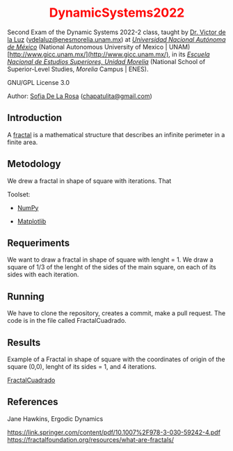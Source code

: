 <h1 align="center" style="color:red;"> DynamicSystems2022 </h1>

Second Exam of the Dynamic Systems 2022-2 class, taught by [Dr. Victor de la Luz](https://github.com/itztli) (<vdelaluz@enesmorelia.unam.mx>) at *[Universidad Nacional Autónoma de México](https://www.unam.mx/)* (National Autonomous University of Mexico | UNAM) [http://www.gicc.unam.mx/](http://www.gicc.unam.mx/), in its *[Escuela Nacional de Estudios Superiores, Unidad Morelia](https://www.enesmorelia.unam.mx/)* (National School of Superior-Level Studies, *Morelia* Campus | ENES).
 
 GNU/GPL License 3.0
 
 Author: 
 [Sofia De La Rosa](https://github.com/SofiaDeLaRosa) (<chapatulita@gmail.com>)
 
 ## Introduction
 A [fractal](https://fractalfoundation.org/resources/what-are-fractals/) is a mathematical structure that describes an infinite perimeter in a finite area.
 
 ## Metodology
 We drew a fractal in shape of square with iterations. That
 
 Toolset:

- [NumPy](https://numpy.org/)

- [Matplotlib](https://matplotlib.org/)

 ## Requeriments
 
 We want to draw a fractal in shape of square with lenght = 1. We draw a square of 1/3 of the lenght of the sides of the main square, on each of its sides with each iteration.
 
 ## Running
 
 We have to clone the repository, creates a commit, make a pull request. The code is in the file called FractalCuadrado.
 
 ## Results
 
 Example of a Fractal in shape of square with the coordinates of origin of the square (0,0), lenght of its sides = 1, and 4 iterations.
 
 [FractalCuadrado](https://user-images.githubusercontent.com/100147009/169947152-abc18677-1b63-491b-a73e-3fc3b2a45fd8.png)
 
 ## References 
 
Jane Hawkins, Ergodic
Dynamics

https://link.springer.com/content/pdf/10.1007%2F978-3-030-59242-4.pdf
https://fractalfoundation.org/resources/what-are-fractals/
